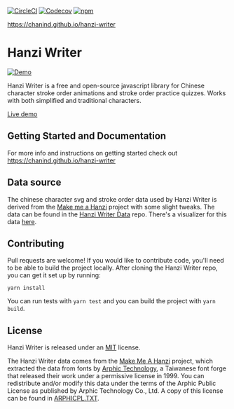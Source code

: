 [![CircleCI](https://img.shields.io/circleci/project/github/chanind/hanzi-writer.svg)](https://circleci.com/gh/chanind/hanzi-writer/tree/master)
[![Codecov](https://img.shields.io/codecov/c/github/chanind/hanzi-writer.svg)](https://codecov.io/gh/chanind/hanzi-writer)
[![npm](https://img.shields.io/npm/v/hanzi-writer.svg)](https://www.npmjs.com/package/hanzi-writer)

https://chanind.github.io/hanzi-writer

Hanzi Writer
=====================

[![Demo](https://user-images.githubusercontent.com/200725/36640405-d655d7b8-1a58-11e8-8016-60bcfd446ff1.gif)](https://chanind.github.io/hanzi-writer/demo.html)

Hanzi Writer is a free and open-source javascript library for Chinese character stroke order animations and stroke order practice quizzes. Works with both simplified and traditional characters.

[Live demo](https://chanind.github.io/hanzi-writer/demo.html)

## Getting Started and Documentation

For more info and instructions on getting started check out https://chanind.github.io/hanzi-writer

## Data source

The chinese character svg and stroke order data used by Hanzi Writer is derived from the [Make me a Hanzi](https://github.com/skishore/makemeahanzi) project with some slight tweaks. The data can be found in the [Hanzi Writer Data](https://github.com/chanind/hanzi-writer-data) repo. There's a visualizer for this data [here](https://chanind.github.io/hanzi-writer-data).

## Contributing

Pull requests are welcome! If you would like to contribute code, you'll need to be able to build the project locally. After cloning the Hanzi Writer repo, you can get it set up by running:

```
yarn install
```

You can run tests with `yarn test` and you can build the project with `yarn build`.

## License

Hanzi Writer is released under an [MIT](https://raw.githubusercontent.com/chanind/hanzi-writer/master/LICENSE) license.

The Hanzi Writer data comes from the [Make Me A Hanzi](https://github.com/skishore/makemeahanzi) project, which extracted the data from fonts by [Arphic Technology](http://www.arphic.com/), a Taiwanese font forge that released their work under a permissive license in 1999. You can redistribute and/or modify this data under the terms of the Arphic Public License as published by Arphic Technology Co., Ltd. A copy of this license can be found in [ARPHICPL.TXT](https://raw.githubusercontent.com/chanind/hanzi-writer-data/master/ARPHICPL.TXT).
